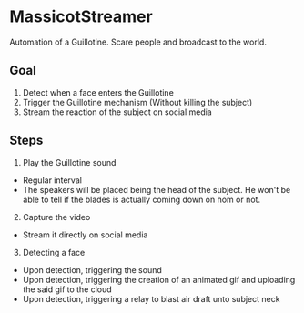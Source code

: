# MassicotStreamer
Automation of a Guillotine.
Scare people and broadcast to the world.

## Goal
1. Detect when a face enters the Guillotine
2. Trigger the Guillotine mechanism (Without killing the subject)
3. Stream the reaction of the subject on social media

## Steps
1. Play the Guillotine sound
* Regular interval
* The speakers will be placed being the head of the subject. He won't be able to tell if the blades is actually coming down on hom or not.
2. Capture the video
* Stream it directly on social media
3. Detecting a face
* Upon detection, triggering the sound
* Upon detection, triggering the creation of an animated gif and uploading the said gif to the cloud
* Upon detection, triggering a relay to blast air draft unto subject neck
